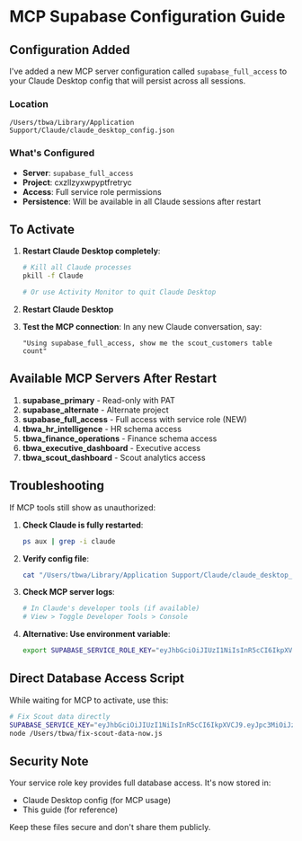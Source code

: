 # MCP Supabase Configuration Guide

## Configuration Added

I've added a new MCP server configuration called `supabase_full_access` to your Claude Desktop config that will persist across all sessions.

### Location
`/Users/tbwa/Library/Application Support/Claude/claude_desktop_config.json`

### What's Configured
- **Server**: `supabase_full_access` 
- **Project**: cxzllzyxwpyptfretryc
- **Access**: Full service role permissions
- **Persistence**: Will be available in all Claude sessions after restart

## To Activate

1. **Restart Claude Desktop completely**:
   ```bash
   # Kill all Claude processes
   pkill -f Claude
   
   # Or use Activity Monitor to quit Claude Desktop
   ```

2. **Restart Claude Desktop**

3. **Test the MCP connection**:
   In any new Claude conversation, say:
   ```
   "Using supabase_full_access, show me the scout_customers table count"
   ```

## Available MCP Servers After Restart

1. **supabase_primary** - Read-only with PAT
2. **supabase_alternate** - Alternate project 
3. **supabase_full_access** - Full access with service role (NEW)
4. **tbwa_hr_intelligence** - HR schema access
5. **tbwa_finance_operations** - Finance schema access
6. **tbwa_executive_dashboard** - Executive access
7. **tbwa_scout_dashboard** - Scout analytics access

## Troubleshooting

If MCP tools still show as unauthorized:

1. **Check Claude is fully restarted**:
   ```bash
   ps aux | grep -i claude
   ```

2. **Verify config file**:
   ```bash
   cat "/Users/tbwa/Library/Application Support/Claude/claude_desktop_config.json" | jq .
   ```

3. **Check MCP server logs**:
   ```bash
   # In Claude's developer tools (if available)
   # View > Toggle Developer Tools > Console
   ```

4. **Alternative: Use environment variable**:
   ```bash
   export SUPABASE_SERVICE_ROLE_KEY="eyJhbGciOiJIUzI1NiIsInR5cCI6IkpXVCJ9.eyJpc3MiOiJzdXBhYmFzZSIsInJlZiI6ImN4emxsenl4d3B5cHRmcmV0cnljIiwicm9sZSI6InNlcnZpY2Vfcm9sZSIsImlhdCI6MTc1MjM3NjE4MCwiZXhwIjoyMDY3OTUyMTgwfQ.bHZu_tPiiFVM7fZksLA1lIvflwKENz1t2jowGkx23QI"
   ```

## Direct Database Access Script

While waiting for MCP to activate, use this:

```bash
# Fix Scout data directly
SUPABASE_SERVICE_KEY="eyJhbGciOiJIUzI1NiIsInR5cCI6IkpXVCJ9.eyJpc3MiOiJzdXBhYmFzZSIsInJlZiI6ImN4emxsenl4d3B5cHRmcmV0cnljIiwicm9sZSI6InNlcnZpY2Vfcm9sZSIsImlhdCI6MTc1MjM3NjE4MCwiZXhwIjoyMDY3OTUyMTgwfQ.bHZu_tPiiFVM7fZksLA1lIvflwKENz1t2jowGkx23QI" \
node /Users/tbwa/fix-scout-data-now.js
```

## Security Note

Your service role key provides full database access. It's now stored in:
- Claude Desktop config (for MCP usage)
- This guide (for reference)

Keep these files secure and don't share them publicly.